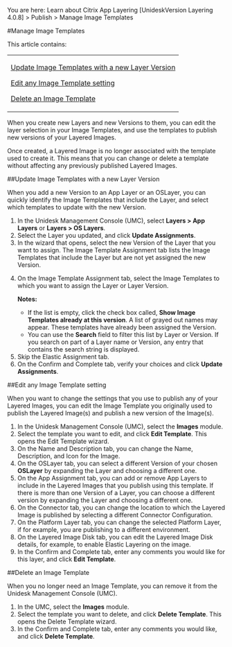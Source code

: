 You are here: Learn about Citrix App Layering [UnideskVersion Layering 4.0.8] > Publish > Manage Image Templates
#Manage Image Templates
This article contains: 
<table>            <col></col>            <tbody>                <tr>                    <td>                        <p><a href="#Update"> Update Image Templates with a new Layer Version</a>                        </p>                        <p><a href="#Ed_Temp"> Edit any Image Template setting</a>                        </p>                        <p><a href="#Del_Temp"> Delete an Image Template</a>                        </p>                    </td>                </tr>            </tbody>        </table>
When you create new Layers and new Versions to them, you can edit the layer selection in your Image Templates, and use the templates to publish new versions of your Layered Images. 
Once created, a Layered Image is no longer associated with the template used to create it. This means that you can change or delete a template without affecting any previously published Layered Images. 
##Update Image Templates with a new Layer Version<a name="Update"></a>
When you add a new Version to an App Layer or an OSLayer, you can quickly identify the Image Templates that include the Layer, and select which templates to update with the new Version.
<ol>            <li>In the Unidesk Management Console (UMC), select <b>Layers > App Layers</b> or <b>Layers > OS Layers</b>. </li>            <li>Select the Layer you updated, and click <b>Update Assignments</b>.</li>            <li>In the wizard that opens, select the new Version of the Layer that you want to assign. The Image Template Assignment tab lists the Image Templates that include the Layer but are not yet assigned the new Version. </li>            <li>                <p>On the Image Template Assignment tab, select the Image Templates to which you want to assign the Layer or Layer Version.</p>                <p><b>Notes:</b> </p>                <ul>                    <li>If the list is empty, click the check box called, <b>Show Image Templates already at this version</b>. A list of grayed out names may appear. These templates have already been assigned the Version.</li>                    <li>You can use the <b>Search</b> field to filter this list by Layer or Version. If you search on part of a Layer name or Version, any entry that contains the search string is displayed.</li>                </ul>            </li>            <li>Skip the Elastic Assignment tab.</li>            <li>On the Confirm and Complete tab, verify your choices and click <b>Update Assignments</b>. </li>        </ol>
##Edit any Image Template setting<a name="Ed_Temp"></a>
When you want to change the settings that you use to publish any of your Layered Images, you can edit the Image Template you originally used to publish the Layered Image(s) and publish a new version of the Image(s). 
<ol>            <li>In the Unidesk Management Console (UMC), select the <b>Images</b> module.</li>            <li>Select the template you want to edit, and click <b>Edit Template</b>. This opens the Edit Template wizard.</li>            <li>On the Name and Description tab, you can change the Name, Description, and Icon for the Image. </li>            <li>On the OSLayer tab, you can select a different Version of your chosen <b>OSLayer</b> by expanding the Layer and choosing a different one.</li>            <li>On the App Assignment tab, you can add or remove App Layers to include in the Layered Images that you publish using this template. If there is more than one Version of a Layer, you can choose a different version by expanding the Layer and choosing a different one.</li>            <li>On the Connector tab, you can change the location to which the Layered Image is published by selecting a different Connector Configuration.</li>            <li>On the Platform Layer tab, you can change the selected Platform Layer, if for example, you are publishing to a different environment. </li>            <li>On the Layered Image Disk tab, you can edit the Layered Image Disk details, for example, to enable Elastic Layering on the image.  </li>            <li>In the Confirm and Complete tab, enter any comments you would like for this layer, and click <b>Edit Template</b>.</li>        </ol>
##Delete an Image Template<a name="Del_Temp"></a>
When you no longer need an Image Template, you can remove it from the Unidesk Management Console (UMC). 
<ol>            <li>In the UMC, select the <b>Images</b> module.</li>            <li>Select the template you want to delete, and click <b>Delete Template</b>. This opens the Delete Template wizard.</li>            <li>In the Confirm and Complete tab, enter any comments you would like, and click <b>Delete Template</b>.</li>        </ol>

